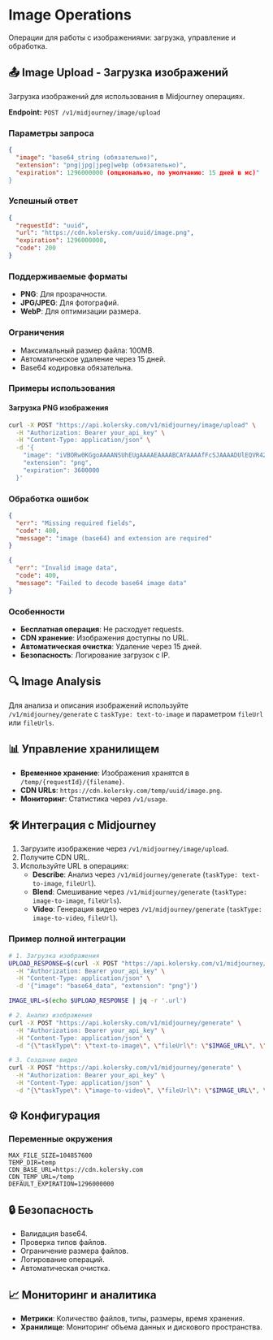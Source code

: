 # Image Operations

Операции для работы с изображениями: загрузка, управление и обработка.

## 📤 Image Upload - Загрузка изображений

Загрузка изображений для использования в Midjourney операциях.

**Endpoint:** `POST /v1/midjourney/image/upload`

### Параметры запроса
```json
{
  "image": "base64_string (обязательно)",
  "extension": "png|jpg|jpeg|webp (обязательно)",
  "expiration": 1296000000 (опционально, по умолчанию: 15 дней в мс)"
}
```

### Успешный ответ
```json
{
  "requestId": "uuid",
  "url": "https://cdn.kolersky.com/uuid/image.png",
  "expiration": 1296000000,
  "code": 200
}
```

### Поддерживаемые форматы
- **PNG**: Для прозрачности.
- **JPG/JPEG**: Для фотографий.
- **WebP**: Для оптимизации размера.

### Ограничения
- Максимальный размер файла: 100MB.
- Автоматическое удаление через 15 дней.
- Base64 кодировка обязательна.

### Примеры использования
#### Загрузка PNG изображения
```bash
curl -X POST "https://api.kolersky.com/v1/midjourney/image/upload" \
  -H "Authorization: Bearer your_api_key" \
  -H "Content-Type: application/json" \
  -d '{
    "image": "iVBORw0KGgoAAAANSUhEUgAAAAEAAAABCAYAAAAfFcSJAAAADUlEQVR42mNkYPhfDwAChwGA60e6kgAAAABJRU5ErkJggg==",
    "extension": "png",
    "expiration": 3600000
  }'
```

### Обработка ошибок
```json
{
  "err": "Missing required fields",
  "code": 400,
  "message": "image (base64) and extension are required"
}
```

```json
{
  "err": "Invalid image data",
  "code": 400,
  "message": "Failed to decode base64 image data"
}
```

### Особенности
- **Бесплатная операция**: Не расходует requests.
- **CDN хранение**: Изображения доступны по URL.
- **Автоматическая очистка**: Удаление через 15 дней.
- **Безопасность**: Логирование загрузок с IP.

## 🔍 Image Analysis
Для анализа и описания изображений используйте `/v1/midjourney/generate` с `taskType: text-to-image` и параметром `fileUrl` или `fileUrls`.

## 📊 Управление хранилищем
- **Временное хранение**: Изображения хранятся в `/temp/{requestId}/{filename}`.
- **CDN URLs**: `https://cdn.kolersky.com/temp/uuid/image.png`.
- **Мониторинг**: Статистика через `/v1/usage`.

## 🛠️ Интеграция с Midjourney
1. Загрузите изображение через `/v1/midjourney/image/upload`.
2. Получите CDN URL.
3. Используйте URL в операциях:
   - **Describe**: Анализ через `/v1/midjourney/generate` (`taskType: text-to-image`, `fileUrl`).
   - **Blend**: Смешивание через `/v1/midjourney/generate` (`taskType: image-to-image`, `fileUrls`).
   - **Video**: Генерация видео через `/v1/midjourney/generate` (`taskType: image-to-video`, `fileUrl`).

### Пример полной интеграции
```bash
# 1. Загрузка изображения
UPLOAD_RESPONSE=$(curl -X POST "https://api.kolersky.com/v1/midjourney/image/upload" \
  -H "Authorization: Bearer your_api_key" \
  -H "Content-Type: application/json" \
  -d '{"image": "base64_data", "extension": "png"}')

IMAGE_URL=$(echo $UPLOAD_RESPONSE | jq -r '.url')

# 2. Анализ изображения
curl -X POST "https://api.kolersky.com/v1/midjourney/generate" \
  -H "Authorization: Bearer your_api_key" \
  -H "Content-Type: application/json" \
  -d "{\"taskType\": \"text-to-image\", \"fileUrl\": \"$IMAGE_URL\", \"speed\": \"fast\"}"

# 3. Создание видео
curl -X POST "https://api.kolersky.com/v1/midjourney/generate" \
  -H "Authorization: Bearer your_api_key" \
  -H "Content-Type: application/json" \
  -d "{\"taskType\": \"image-to-video\", \"fileUrl\": \"$IMAGE_URL\", \"prompt\": \"gentle movement\", \"motion\": \"low\"}"
```

## ⚙️ Конфигурация
### Переменные окружения
```env
MAX_FILE_SIZE=104857600
TEMP_DIR=temp
CDN_BASE_URL=https://cdn.kolersky.com
CDN_TEMP_URL=/temp
DEFAULT_EXPIRATION=1296000000
```

## 🔒 Безопасность
- Валидация base64.
- Проверка типов файлов.
- Ограничение размера файлов.
- Логирование операций.
- Автоматическая очистка.

## 📈 Мониторинг и аналитика
- **Метрики**: Количество файлов, типы, размеры, время хранения.
- **Хранилище**: Мониторинг объема данных и дискового пространства.